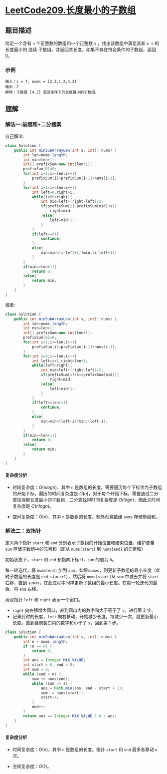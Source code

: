 # [LeetCode209.长度最小的子数组](https://leetcode-cn.com/problems/minimum-size-subarray-sum/)
## 题目描述
给定一个含有 `n` 个正整数的数组和一个正整数 `s` ，找出该数组中满足其和 `≥ s` 的长度最小的 连续 子数组，并返回其长度。如果不存在符合条件的子数组，返回 0。
### 示例
```
输入：s = 7, nums = [2,3,1,2,4,3]
输出：2
解释：子数组 [4,3] 是该条件下的长度最小的子数组。
```
## 题解
### 解法一:前缀和+二分搜索
自己解法:
```java
class Solution {
    public int minSubArrayLen(int s, int[] nums) {
        int len=nums.length;
        int min=len+1;
        int[] prefixSum=new int[len+1];
        prefixSum[0]=0;
        for(int i=1;i<=len;i++){
            prefixSum[i]=prefixSum[i-1]+nums[i-1];
        }
        for(int i=1;i<=len;i++){
            int left=0,right=i;
            while(left<right){
                int mid=left+(right-left)/2;
                if(prefixSum[i]-prefixSum[mid]<s){
                    right=mid;
                }else{
                    left=mid+1;
                }
            }
            if(left==0){
                continue;
            }
            else{
                min=min<(i-left+1)?min:(i-left+1);
            }
        }
        if(min==len+1){
            return 0;
        }else{
            return min;
        }
    }
}
```
或者:
```java
class Solution {
    public int minSubArrayLen(int s, int[] nums) {
        int len=nums.length;
        int min=len+1;
        int[] prefixSum=new int[len+1];
        prefixSum[0]=0;
        for(int i=1;i<=len;i++){
            prefixSum[i]=prefixSum[i-1]+nums[i-1];
        }
        for(int i=0;i<=len;i++){
            int left=i+1,right=len+1;
            while(left<right){
                int mid=left+(right-left)/2;
                if(prefixSum[i]+s<=prefixSum[mid]){
                    right=mid;
                }else{
                    left=mid+1;
                }
            }
            if(left==len+1){
                continue;
            }
            else{
                min=min<(left-i)?min:(left-i);
            }
        }
        if(min==len+1){
            return 0;
        }else{
            return min;
        }
    }
}
```
#### 复杂度分析
- 时间复杂度：$O(nlogn)$，其中 `n` 是数组的长度。需要遍历每个下标作为子数组的开始下标，遍历的时间复杂度是 $O(n)$，对于每个开始下标，需要通过二分查找得到长度最小的子数组，二分查找得时间复杂度是 $O(logn)$，因此总时间复杂度是 $O(nlogn)$。

- 空间复杂度：$O(n)$，其中 `n` 是数组的长度。额外创建数组 `sums` 存储前缀和。
### 解法二：双指针
定义两个指针 `start` 和 `end` 分别表示子数组的开始位置和结束位置，维护变量 `sum` 存储子数组中的元素和（即从 `nums[start]` 到 `nums[end]` 的元素和）

初始状态下，`start` 和 `end` 都指向下标 0，`sum` 的值为 `0`。

每一轮迭代，将 `nums[end]` 加到 `sum`，如果`sum≥s`，则更新子数组的最小长度（此时子数组的长度是 `end−start+1`），然后将 `nums[start]`从 `sum` 中减去并将 `start` 右移，直到 `sum<s`，在此过程中同样更新子数组的最小长度。在每一轮迭代的最后，将 `end` 右移。


用双指针 `left` 和 `right` 表示一个窗口。

- `right` 向右移增大窗口，直到窗口内的数字和大于等于了 `s`。进行第 2 步。
- 记录此时的长度，`left` 向右移动，开始减少长度，每减少一次，就更新最小长度。直到当前窗口内的数字和小于了 `s`，回到第 1 步。

```java
class Solution {
    public int minSubArrayLen(int s, int[] nums) {
        int n = nums.length;
        if (n == 0) {
            return 0;
        }
        int ans = Integer.MAX_VALUE;
        int start = 0, end = 0;
        int sum = 0;
        while (end < n) {
            sum += nums[end];
            while (sum >= s) {
                ans = Math.min(ans, end - start + 1);
                sum -= nums[start];
                start++;
            }
            end++;
        }
        return ans == Integer.MAX_VALUE ? 0 : ans;
    }
}
```
#### 复杂度分析
- 时间复杂度：$O(n)$，其中 `n` 是数组的长度。指针 `start` 和 `end` 最多各移动 `n` 次。

- 空间复杂度：$O(1)$。